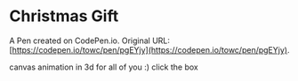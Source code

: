 # Christmas Gift

A Pen created on CodePen.io. Original URL: [https://codepen.io/towc/pen/pgEYjy](https://codepen.io/towc/pen/pgEYjy).

canvas animation in 3d for all of you :)
click the box

